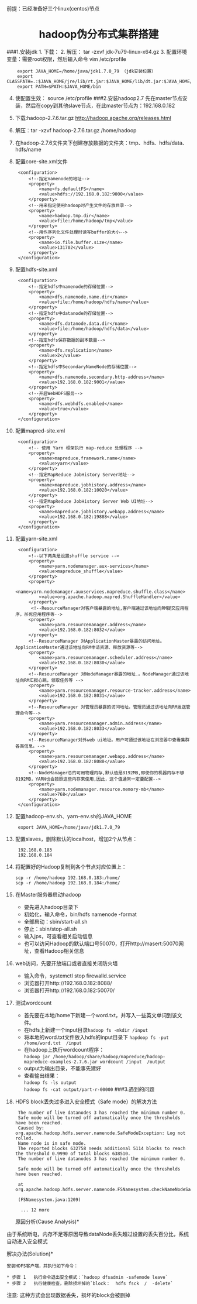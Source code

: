前提：已经准备好三个linux(centos)节点
<center> <h1>hadoop伪分布式集群搭建</h1></center>
###1.安装jdk
1. 下载：<http://www.oracle.com/technetwork/java/javase/downloads/java-archive-downloads-javase7-521261.html>   
2. 解压： tar -zxvf jdk-7u79-linux-x64.gz
3. 配置环境变量：需要root权限，然后输入命令 vim /etc/profile

		export JAVA_HOME=/home/java/jdk1.7.0_79 （jdk安装位置）
		export CLASSPATH=.:$JAVA_HOME/jre/lib/rt.jar:$JAVA_HOME/lib/dt.jar:$JAVA_HOME/lib/tools.jar
		export PATH=$PATH:$JAVA_HOME/bin

4. 使配置生效： source /etc/profile
###2.安装hadoop2.7
  先在master节点安装，然后在copy到其他slave节点，在此master节点为：192.168.0.182<br />

1. 下载:hadoop-2.7.6.tar.gz  <http://hadoop.apache.org/releases.html>
2. 解压：tar -xzvf hadoop-2.7.6.tar.gz /home/hadoop
3. 在hadoop-2.7.6文件夹下创建存放数据的文件夹：tmp、hdfs、hdfs/data、hdfs/name
4. 配置core-site.xml文件

		<configuration>
			<!--指定namenode的地址-->
			<property>
				<name>fs.defaultFS</name>
				<value>hdfs://192.168.0.182:9000</value>
			</property>
			<!--用来指定使用hadoop时产生文件的存放目录-->
			<property>
				<name>hadoop.tmp.dir</name>
				<value>file:/home/hadoop/tmp</value>
			</property>
			<!--用作序列化文件处理时读写buffer的大小-->
			<property>
				<name>io.file.buffer.size</name>
				<value>131702</value>
			</property>
		</configuration>
5. 配置hdfs-site.xml

		<configuration>
			<!--指定hdfs中namenode的存储位置-->
			<property>
				<name>dfs.namenode.name.dir</name>
				<value>file:/home/hadoop/hdfs/name</value>
			</property>
			<!--指定hdfs中datanode的存储位置-->
			<property>
				<name>dfs.datanode.data.dir</name>
				<value>file:/home/hadoop/hdfs/data</value>
			</property>
			<!--指定hdfs保存数据的副本数量-->
			<property>
				<name>dfs.replication</name>
				<value>2</value>
			</property>
			<!--指定hdfs中SecondaryNameNode的存储位置-->
			<property>
				<name>dfs.namenode.secondary.http-address</name>
				<value>192.168.0.182:9001</value>
			</property>
			<!--开启WebHDFS服务-->
			<property>
				<name>dfs.webhdfs.enabled</name>
				<value>true</value>
			</property>
		</configuration>
6. 配置mapred-site.xml

		<configuration>
			<!-- 使用 Yarn 框架执行 map-reduce 处理程序 -->
			<property>
				<name>mapreduce.framework.name</name>
				<value>yarn</value>
			</property>
			<!--指定MapReduce JobHistory Server地址-->
			<property>
				<name>mapreduce.jobhistory.address</name>
				<value>192.168.0.182:10020</value>
			</property>
			<!--指定MapReduce JobHistory Server Web UI地址-->
			<property>
				<name>mapreduce.jobhistory.webapp.address</name>
				<value>192.168.0.182:19888</value>
			</property>
		</configuration>
7. 配置yarn-site.xml

		<configuration>
			<!--以下两条是设置shuffle service -->
			<property>
				<name>yarn.nodemanager.aux-services</name>
				<value>mapreduce_shuffle</value>
			</property>
			<property>
				<name>yarn.nodemanager.auxservices.mapreduce.shuffle.class</name>
				<value>org.apache.hadoop.mapred.ShuffleHandler</value>
			</property>
			 <!--ResourceManager对客户端暴露的地址,客户端通过该地址向RM提交应用程序，杀死应用程序等-->  
			<property>
				<name>yarn.resourcemanager.address</name>
				<value>192.168.0.182:8032</value>
			</property>
			<!--ResourceManager 对ApplicationMaster暴露的访问地址。ApplicationMaster通过该地址向RM申请资源、释放资源等-->
			<property>
				<name>yarn.resourcemanager.scheduler.address</name>
				<value>192.168.0.182:8030</value>
			</property>
			<!--ResourceManager 对NodeManager暴露的地址.。NodeManager通过该地址向RM汇报心跳，领取任务等 -->
			<property>
				<name>yarn.resourcemanager.resource-tracker.address</name>
				<value>192.168.0.182:8031</value>
			</property>
			<!--ResourceManager 对管理员暴露的访问地址。管理员通过该地址向RM发送管理命令等-->
			<property>
				<name>yarn.resourcemanager.admin.address</name>
				<value>192.168.0.182:8033</value>
			</property>
			<!--ResourceManager对外web ui地址。用户可通过该地址在浏览器中查看集群各类信息。-->
			<property>
				<name>yarn.resourcemanager.webapp.address</name>
				<value>192.168.0.182:8088</value>
			</property>
			<!--NodeManager总的可用物理内存,默认值是8192MB,即使你的机器内存不够8192MB，YARN也会按照这些内存来使用,因此，这个值通常一定要配置-->
			<property>
				<name>yarn.nodemanager.resource.memory-mb</name>
				<value>768</value>
			</property>
		</configuration>
8. 配置hadoop-env.sh、yarn-env.sh的JAVA_HOME

		export JAVA_HOME=/home/java/jdk1.7.0_79
9. 配置slaves，删除默认的localhost，增加2个从节点：

		192.168.0.183 
		192.168.0.184 
10. 将配置好的Hadoop复制到各个节点对应位置上：

		scp -r /home/hadoop 192.168.0.183:/home/
		scp -r /home/hadoop 192.168.0.184:/home/
11. 在Master服务器启动hadoop
	* 要先进入hadoop目录下
	* 初始化，输入命令，bin/hdfs namenode -format
	* 全部启动：sbin/start-all.sh
	* 停止：sbin/stop-all.sh
	* 输入jps，可查看相关启动信息
	* 也可以访问Hadoop的默认端口号50070，打开http://masert:50070网址，查看Hadoop相关信息

12. web访问，先要开放端口或者直接关闭防火墙
	* 输入命令，systemctl stop firewalld.service
	* 浏览器打开http://192.168.0.182:8088/
	* 浏览器打开http://192.168.0.182:50070/
13. 测试wordcount
	* 首先要在本地/home下新建一个word.txt，并写入一些英文单词到该文件。
	* 在hdfs上新建一个input目录`hadoop fs -mkdir /input`
	* 将本地的word.txt文件放入hdfs的input目录下 `hapdoop fs -put /home/word.txt  /input`
	* 在hadoop上执行wordcount程序：<br/>`hadoop jar /home/hadoop/share/hadoop/mapreduce/hadoop-mapreduce-examples-2.7.6.jar wordcount /input  /output`
	* output为输出目录，不能事先建好
	* 查看输出结果：<br/>
	`hadoop fs -ls output`<br/>
	`hadoop fs -cat output/part-r-00000`
###3.遇到的问题
1. HDFS block丢失过多进入安全模式（Safe mode）的解决方法
	

		The number of live datanodes 3 has reached the minimum number 0.
		Safe mode will be turned off automatically once the thresholds have been reached.
		Caused by: org.apache.hadoop.hdfs.server.namenode.SafeModeException: Log not rolled.
 		Name node is in safe mode.
		The reported blocks 632758 needs additional 5114 blocks to reach the threshold 0.9990 of total blocks 638510.
		The number of live datanodes 3 has reached the minimum number 0.

		Safe mode will be turned off automatically once the thresholds have been reached.

		at org.apache.hadoop.hdfs.server.namenode.FSNamesystem.checkNameNodeSafeMode

		(FSNamesystem.java:1209)

   		 ... 12 more	
	原因分析(Cause Analysis)*

由于系统断电，内存不足等原因导致dataNode丢失超过设置的丢失百分比，系统自动进入安全模式

解决办法(Solution)*

	安装HDFS客户端，并执行如下命令：

	* 步骤 1   执行命令退出安全模式：`hadoop dfsadmin -safemode leave`
	* 步骤 2   执行健康检查，删除损坏掉的`block：  hdfs fsck  /  -delete`

注意: 这种方式会出现数据丢失，损坏的block会被删掉
